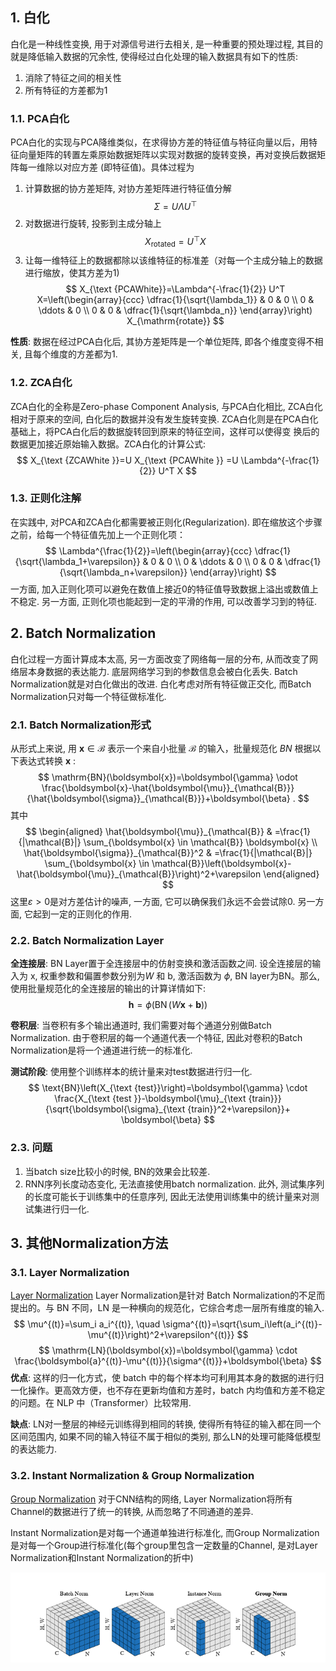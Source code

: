 ## 1. 白化
白化是一种线性变换, 用于对源信号进行去相关, 是一种重要的预处理过程, 其目的就是降低输入数据的冗余性, 使得经过白化处理的输入数据具有如下的性质:
1. 消除了特征之间的相关性
2. 所有特征的方差都为$1$

### 1.1. PCA白化
PCA白化的实现与PCA降维类似，在求得协方差的特征值与特征向量以后，用特征向量矩阵的转置左乘原始数据矩阵以实现对数据的旋转变换，再对变换后数据矩阵每一维除以对应方差 (即特征值)。具体过程为
1. 计算数据的协方差矩阵, 对协方差矩阵进行特征值分解
   $$
   \Sigma = U \Lambda U^{\top}
   $$
2. 对数据进行旋转, 投影到主成分轴上
   $$
   X_{\mathrm{rotated}} = U^{\top}X
   $$
3. 让每一维特征上的数据都除以该维特征的标准差（对每一个主成分轴上的数据进行缩放，使其方差为$1$)
    $$
    X_{\text {PCAWhite}}=\Lambda^{-\frac{1}{2}} U^T X=\left(\begin{array}{ccc}
    \dfrac{1}{\sqrt{\lambda_1}} & 0 & 0 \\
    0 & \ddots & 0 \\
    0 & 0 & \dfrac{1}{\sqrt{\lambda_n}}
    \end{array}\right) X_{\mathrm{rotate}}
    $$

**性质**: 数据在经过PCA白化后, 其协方差矩阵是一个单位矩阵, 即各个维度变得不相关, 且每个维度的方差都为$1$.

### 1.2. ZCA白化
ZCA白化的全称是Zero-phase Component Analysis, 与PCA白化相比, ZCA白化相对于原来的空间, 白化后的数据并没有发生旋转变换. 
ZCA白化则是在PCA白化基础上，将PCA白化后的数据旋转回到原来的特征空间，这样可以使得变 换后的数据更加接近原始输入数据。ZCA白化的计算公式:
$$
X_{\text {ZCAWhite }}=U X_{\text {PCAWhite }} =U  \Lambda^{-\frac{1}{2}} U^T X
$$

### 1.3. 正则化注解
在实践中, 对PCA和ZCA白化都需要被正则化(Regularization). 即在缩放这个步骤之前，给每一个特征值先加上一个正则化项：
$$
\Lambda^{\frac{1}{2}}=\left(\begin{array}{ccc}
\dfrac{1}{\sqrt{\lambda_1+\varepsilon}} & 0 & 0 \\
0 & \ddots & 0 \\
0 & 0 & \dfrac{1}{\sqrt{\lambda_n+\varepsilon}}
\end{array}\right)
$$
一方面, 加入正则化项可以避免在数值上接近$0$的特征值导致数据上溢出或数值上不稳定. 另一方面, 正则化项也能起到一定的平滑的作用, 可以改善学习到的特征. 

## 2. Batch Normalization
白化过程一方面计算成本太高, 另一方面改变了网络每一层的分布, 从而改变了网络层本身数据的表达能力. 底层网络学习到的参数信息会被白化丢失. Batch Normalization就是对白化做出的改进. 白化考虑对所有特征做正交化, 而Batch Normalization只对每一个特征做标准化. 

### 2.1. Batch Normalization形式
从形式上来说, 用 $\boldsymbol{x} \in \mathcal{B}$ 表示一个来自小批量 $\mathcal{B}$ 的输入，批量规范化 $B N$ 根据以下表达式转换 $\boldsymbol{x}$ :
$$
\mathrm{BN}(\boldsymbol{x})=\boldsymbol{\gamma} \odot \frac{\boldsymbol{x}-\hat{\boldsymbol{\mu}}_{\mathcal{B}}}{\hat{\boldsymbol{\sigma}}_{\mathcal{B}}}+\boldsymbol{\beta} .
$$
其中
$$
\begin{aligned}
\hat{\boldsymbol{\mu}}_{\mathcal{B}} & =\frac{1}{|\mathcal{B}|} \sum_{\boldsymbol{x} \in \mathcal{B}} \boldsymbol{x} \\
\hat{\boldsymbol{\sigma}}_{\mathcal{B}}^2 & =\frac{1}{|\mathcal{B}|} \sum_{\boldsymbol{x} \in \mathcal{B}}\left(\boldsymbol{x}-\hat{\boldsymbol{\mu}}_{\mathcal{B}}\right)^2+\varepsilon
\end{aligned}
$$
这里$\varepsilon>0$是对方差估计的噪声, 一方面, 它可以确保我们永远不会尝试除$0$. 另一方面, 它起到一定的正则化的作用. 

### 2.2. Batch Normalization Layer
**全连接层**: BN Layer置于全连接层中的仿射变换和激活函数之间. 
设全连接层的输入为 $\mathrm{x}$, 权重参数和偏置参数分别为$W$ 和 $\mathrm{b}$, 激活函数为 $\phi$, BN layer为$\mathrm{BN}$。那么, 使用批量规范化的全连接层的输出的计算详情如下:
$$
\boldsymbol{h}=\phi(\operatorname{BN}(W \boldsymbol{x}+\boldsymbol{b}))
$$

**卷积层**: 当卷积有多个输出通道时, 我们需要对每个通道分别做Batch Normalization. 由于卷积层的每一个通道代表一个特征, 因此对卷积的Batch Normalization是将一个通道进行统一的标准化. 

**测试阶段**: 使用整个训练样本的统计量来对test数据进行归一化. 
$$
\text{BN}\left(X_{\text {test}}\right)=\boldsymbol{\gamma} \cdot \frac{X_{\text {test }}-\boldsymbol{\mu}_{\text {train}}}{\sqrt{\boldsymbol{\sigma}_{\text {train}}^2+\varepsilon}}+ \boldsymbol{\beta}
$$


### 2.3. 问题
1. 当batch size比较小的时候, BN的效果会比较差. 
2. RNN序列长度动态变化, 无法直接使用batch normalization. 此外, 测试集序列的长度可能长于训练集中的任意序列, 因此无法使用训练集中的统计量来对测试集进行归一化.

## 3. 其他Normalization方法
### 3.1. Layer Normalization
[Layer Normalization](zotero://select/library/items/JNY7DNDD)
Layer Normalization是针对 Batch Normalization的不足而提出的。与 BN 不同，LN 是一种横向的规范化，它综合考虑一层所有维度的输入. 
$$
\mu^{(t)}=\sum_i a_i^{(t)}, \quad \sigma^{(t)}=\sqrt{\sum_i\left(a_i^{(t)}-\mu^{(t)}\right)^2+\varepsilon^{(t)}}
$$
$$
\mathrm{LN}(\boldsymbol{x})=\boldsymbol{\gamma} \cdot \frac{\boldsymbol{a}^{(t)}-\mu^{(t)}}{\sigma^{(t)}}+\boldsymbol{\beta}
$$
**优点**: 这样的归一化方式，使 batch 中的每个样本均可利用其本身的数据的进行归一化操作。更高效方便，也不存在更新均值和方差时，batch 内均值和方差不稳定的问题。在 NLP 中（Transformer）比较常用. 

**缺点**: LN对一整层的神经元训练得到相同的转换, 使得所有特征的输入都在同一个区间范围内, 如果不同的输入特征不属于相似的类别, 那么LN的处理可能降低模型的表达能力. 



### 3.2. Instant Normalization & Group Normalization
[Group Normalization](zotero://select/library/items/L5X6KT3G)
对于CNN结构的网络, Layer Normalization将所有Channel的数据进行了统一的转换, 从而忽略了不同通道的差异.

Instant Normalization是对每一个通道单独进行标准化, 而Group Normalization是对每一个Group进行标准化(每个group里包含一定数量的Channel, 是对Layer Normalization和Instant Normalization的折中)

![image-20230407174545239](./Normalization%20of%20Neural%20Network.assets/image-20230407174545239.png)

